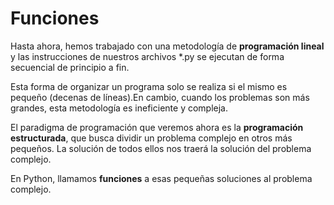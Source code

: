 # Funciones

Hasta ahora, hemos trabajado con una metodología de **programación lineal** y las instrucciones de nuestros archivos *.py se ejecutan de forma secuencial de principio a fin.

Esta forma de organizar un programa solo se realiza si el mismo es pequeño (decenas de líneas).En cambio, cuando los problemas son más grandes, esta metodología es ineficiente y compleja.

El paradigma de programación que veremos ahora es la **programación estructurada**, que busca dividir un problema complejo en otros más pequeños. La solución de todos ellos nos traerá la solución del problema complejo.

En Python, llamamos **funciones** a esas pequeñas soluciones al problema complejo.